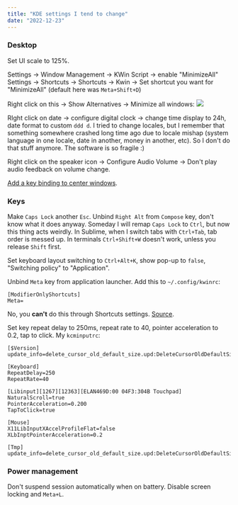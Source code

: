 ```yaml
---
title: "KDE settings I tend to change"
date: "2022-12-23"
---
```


### Desktop
Set UI scale to 125%.

Settings -> Window Management -> KWin Script -> enable "MinimizeAll"
Settings -> Shortcuts -> Shortcuts -> Kwin -> Set shortcut you want for "MinimizeAll" (default here was `Meta+Shift+D`)

Right click on this -> Show Alternatives -> Minimize all windows:
![](https://i.imgur.com/egQFusL.png)

RIght click on date -> configure digital clock -> change time display to 24h, date format to custom `ddd d`. I tried to change locales, but I remember that something somewhere crashed long time ago due to locale mishap (system language in one locale, date in another, money in another, etc). So I don't do that stuff anymore. The software is so fragile :)

Right click on the speaker icon -> Configure Audio Volume -> Don't play audio feedback on volume change.

[Add a key binding to center windows](https://askubuntu.com/questions/1219861/).

### Keys
Make `Caps Lock` another `Esc`. Unbind `Right Alt` from `Compose` key, don't know what it does anyway. Someday I will remap `Caps Lock` to `Ctrl`, but now this thing acts weirdly. In Sublime, when I switch tabs with `Ctrl+Tab`, tab order is messed up. In terminals `Ctrl+Shift+W` doesn't work, unless you release `Shift` first.

Set keyboard layout switching to `Ctrl+Alt+K`, show pop-up to `false`, "Switching policy" to "Application".

Unbind `Meta` key from application launcher. Add this to `~/.config/kwinrc`:
```
[ModifierOnlyShortcuts]
Meta=
```
No, you **can't** do this through Shortcuts settings. [Source](https://superuser.com/a/1158462).

Set key repeat delay to 250ms, repeat rate to 40, pointer acceleration to 0.2, tap to click. My `kcminputrc`:
```
[$Version]
update_info=delete_cursor_old_default_size.upd:DeleteCursorOldDefaultSize,kcminputrc_fix_botched_5_21_0.upd:kcminputrc_fix_botched_5_21_0_pre,kcmi>

[Keyboard]
RepeatDelay=250
RepeatRate=40

[Libinput][1267][12363][ELAN469D:00 04F3:304B Touchpad]
NaturalScroll=true
PointerAcceleration=0.200
TapToClick=true

[Mouse]
X11LibInputXAccelProfileFlat=false
XLbInptPointerAcceleration=0.2

[Tmp]
update_info=delete_cursor_old_default_size.upd:DeleteCursorOldDefaultSize
```

### Power management
Don't suspend session automatically when on battery. Disable screen locking and `Meta+L`.
